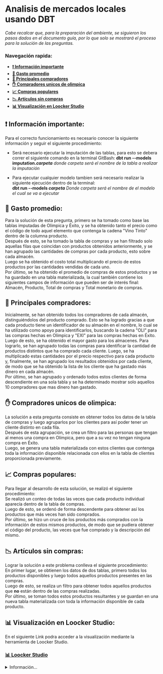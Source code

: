 # Analisis de mercados locales usando DBT

*Cabe recalcar que, para la preparación del ambiente, se siguieron los pasos dados en el documento guía, por lo que solo se mostrará el proceso para la solución de las preguntas.*

### Navegación rapida:
* **[:exclamation: Información importante](#exclamation-Información-importante)**
* **[:1234: Gasto promedio](#1234-Gasto-promedio)**
* **[:money_with_wings: Principales compradores](#money_with_wings-Principales-compradores)**
* **[:hand: Compradores unicos de olimpica](#hand-Compradores-unicos-de-olimpica)**
* **[:chart_with_upwards_trend: Compras populares](#chart_with_upwards_trend-Compras-populares)**
* **[:chart_with_downwards_trend: Artículos sin compras](#chart_with_downwards_trend-Artículos-sin-compras)**
* **[:bar_chart: Visualización en Loocker Studio](#bar_chart-Visualización-en-Loocker-Studio)**

## :exclamation: Información importante:
Para el correcto funcionamiento es necesario conocer la siguiente información y seguir el siguiente procedimiento:<br>
* Será necesario ejecutar la imputación de las tablas, para esto se debera correr el siguiente comando en la terminal GitBash:
    **dbt run --models imputation.*carpeta***
*donde carpeta será el nombre de la tabla a realizar la imputación*

* Para ejecutar cualquier modelo tambien será necesario realizar la siguiente ejecución dentro de la terminal:<br>
    **dbt run --models *carpeta***
*Donde carpeta será el nombre de el modelo el cual se va a ejecutar*

## :1234: Gasto promedio:
Para la solución de esta pregunta, primero se ha tomado como base las tablas imputadas de Olímpica y Éxito, y se ha obtenido tanto el precio como el código de todo aquel elemento que contenga la cadena "Vino Tinto" dentro de la columna producto.<br>
Después de esto, se ha tomado la tabla de compras y se han filtrado solo aquellas filas que coincidan con productos obtenidos anteriormente, y se han agrupado las cantidades de compras por cada producto, esto sobre cada almacén.<br>
Luego se ha obtenido el costo total multiplicando el precio de estos productos por las cantidades vendidas de cada uno.<br>
Por último, se ha obtenido el promedio de compras de estos productos y se ha guardado en una tabla materializada, la cual también contiene los siguientes campos de información que pueden ser de interés final: Almacén, Producto, Total de compras y Total monetario de compras.

## :money_with_wings: Principales compradores:
Inicialmente, se han obtenido todos los compradores de cada almacén, distinguiéndolos del producto comprado. Esto se ha logrado gracias a que cada producto tiene un identificador de su almacén en el nombre, lo cual se ha utilizado como apoyo para identificarlos, buscando la cadena "OLI" para las compras hechas en Olímpica y "EXI" para las compras hechas en Éxito.<br>
Luego de esto, se ha obtenido el mayor gasto para los almacenes. Para lograrlo, se han agrupado todas las compras para identificar la cantidad de productos distintos que ha comprado cada cliente. Luego, se ha multiplicado estas cantidades por el precio respectivo para cada producto y, finalmente, se han agrupado los resultados obtenidos por cada cliente, de modo que se ha obtenido la lista de los cliente que ha gastado más dinero en cada almacén.<br>
Por último, se han agrupado y ordenado todos estos clientes de forma descendiente en una sola tabla y se ha determinado mostrar solo aquellos 10 compradores que mas dinero han gastado.

## :hand: Compradores unicos de olimpica:
La solución a esta pregunta consiste en obtener todos los datos de la tabla de compras y luego agruparlos por los clientes para así poder tener un cliente distinto en cada fila.<br>
Después de esta agrupación, se crea un filtro para las personas que tengan al menos una compra en Olímpica, pero que a su vez no tengan ninguna compra en Éxito.<br>
Luego, se genera una tabla materializada con estos clientes que contenga toda la información disponible relacionada con ellos en la tabla de clientes proporcionada previamente.

## :chart_with_upwards_trend: Compras populares: 
Para llegar al desarrollo de esta solución, se realizó el siguiente procedimiento:<br>
Se realizó un conteo de todas las veces que cada producto individual aparecía dentro de la tabla de compras.<br>
Luego de esto, se ordenó de forma descendente para obtener así los productos que más veces han sido comprados.<br>
Por último, se hizo un cruce de los productos más comprados con la información de estos mismos productos, de modo que se pudiera obtener el código del producto, las veces que fue comprado y la descripción del mismo.

## :chart_with_downwards_trend: Artículos sin compras:
Lograr la solución a este problema conlleva el siguiente procedimiento:<br>
En primer lugar, se obtienen los datos de dos tablas, primero todos los productos disponibles y luego todos aquellos productos presentes en las compras.<br>
Luego de esto, se realiza un filtro para obtener todos aquellos productos que **no** están dentro de las compras realizadas.<br>
Por último, se toman todos estos productos resultantes y se guardan en una nueva tabla materializada con toda la información disponible de cada producto.

## :bar_chart: Visualización en Loocker Studio:
En el siguiente Link podra acceder a la visualización mediante la herramienta de Loocker Studio.
### [:bar_chart: Loocker Studio](https://lookerstudio.google.com/reporting/f9e790f2-4f2f-4ae6-b992-cff68c625e81)

<details>
    <summary>Información...</summary>

:shipit: **Integrantes**
* Christian Manga Arrazola
* Nefer Medina Ricaurte
* Natalia Mendoza Acosta

:computer: **Asignatura** <br>
*Minería de datos 202330*

:school_satchel: **Programa académico** <br>
*Ingeniería de sistemas y computación*

:mortar_board: **Institución** <br>
*Universidad del Norte*
</details>

